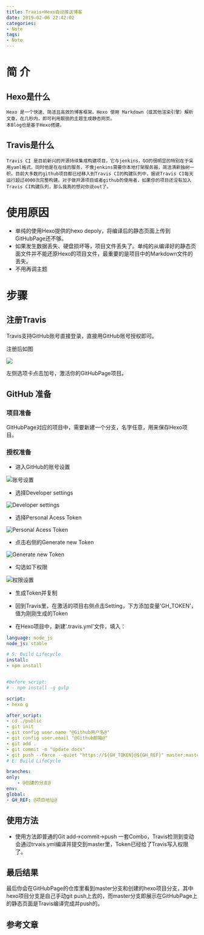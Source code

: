 ```yaml
---
title: Travis+Hexo自动推送博客
date: 2019-02-06 22:42:02
categories:
- Note
tags:
- Note
---
```

# 简 介

## Hexo是什么

    Hexo 是一个快速、简洁且高效的博客框架。Hexo 使用 Markdown（或其他渲染引擎）解析文章，在几秒内，即可利用靓丽的主题生成静态网页。
    本Blog也是基于Hexo搭建。

## Travis是什么

    Travis CI 是目前新兴的开源持续集成构建项目，它与jenkins，GO的很明显的特别在于采用yaml格式，同时他是在在线的服务，不像jenkins需要你本地打架服务器，简洁清新独树一帜。目前大多数的github项目都已经移入到Travis CI的构建队列中，据说Travis CI每天运行超过4000次完整构建。对于做开源项目或者github的使用者，如果你的项目还没有加入Travis CI构建队列，那么我真的想对你说out了。  

# 使用原因

* 单纯的使用Hexo提供的hexo depoly，将编译后的静态页面上传到GitHubPage还不够。
* 如果发生数据丢失、硬盘损坏等，项目文件丢失了。单纯的从编译好的静态页面文件并不能还原Hexo的项目文件，最重要的是项目中的Markdown文件的丢失。
* 不用再调主题

# 步骤

## 注册Travis

Travis支持GitHub账号直接登录，直接用GitHub账号授权即可。

注册后如图

![](https://i.loli.net/2019/02/06/5c5afb068ebdf.jpg)

左侧选项卡点击加号，激活你的GitHubPage项目。

## GitHub 准备

### 项目准备

GitHubPage对应的项目中，需要新建一个分支，名字任意，用来保存Hexo项目。

### 授权准备

* 进入GitHub的账号设置

![账号设置](https://i.loli.net/2019/02/06/5c5afc7c753b2.jpg)

* 选择Developer settings

![Developer settings](https://i.loli.net/2019/02/07/5c5be272b6dc2.jpg)

* 选择Personal Acess Token

![Personal Acess Token](https://i.loli.net/2019/02/06/5c5afc7c5b4e7.jpg)

* 点击右侧的Generate new Token

![Generate new Token](https://i.loli.net/2019/02/06/5c5afdb0111cc.jpg)

* 勾选如下权限

![权限设置](https://i.loli.net/2019/02/06/5c5afe1f2dcc3.jpg)

* 生成Token并复制

* 回到Travis里，在激活的项目右侧点击Setting，下方添加变量'GH_TOKEN'，值为刚刚生成的Token

* 在Hexo项目中，新建'.travis.yml'文件，填入：

``` yml
language: node_js
node_js: stable

# S: Build Lifecycle
install:
- npm install


#before_script:
# - npm install -g gulp

script:
- hexo g

after_script:
- cd ./public
- git init
- git config user.name "@Github用户名@"
- git config user.email "@Github邮箱@"
- git add .
- git commit -m "Update docs"
- git push --force --quiet "https://${GH_TOKEN}@${GH_REF}" master:master
# E: Build LifeCycle

branches:
only:
    - @创建的分支@
env:
global:
- GH_REF: @项目地址@
```

## 使用方法

* 使用方法即普通的Git add->commit->push 一套Combo，Travis检测到变动会通过trvais.yml编译并提交到master里，Token已经给了Travis写入权限了。

## 最后结果

最后你会在GitHubPage的仓库里看到master分支和创建的hexo项目分支，其中hexo项目分支是自己手动git push上去的，而master分支即展示在GitHubPage上的静态页面是Travis编译完成并push的。

## 参考文章

[](https://www.2cto.com/kf/201605/505702.html)